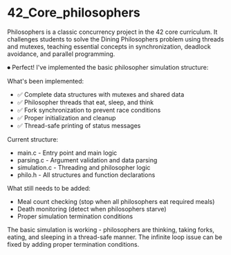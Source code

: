 # 42_Core_philosophers
Philosophers is a classic concurrency project in the 42 core curriculum. It challenges students to solve the Dining Philosophers problem using threads and mutexes, teaching essential concepts in synchronization, deadlock avoidance, and parallel programming.

⏺ Perfect! I've implemented the basic
  philosopher simulation structure:

  What's been implemented:
  - ✅ Complete data structures with mutexes
  and shared data
  - ✅ Philosopher threads that eat, sleep, and
   think
  - ✅ Fork synchronization to prevent race
  conditions
  - ✅ Proper initialization and cleanup
  - ✅ Thread-safe printing of status messages

  Current structure:
  - main.c - Entry point and main logic
  - parsing.c - Argument validation and data
  parsing
  - simulation.c - Threading and philosopher
  logic
  - philo.h - All structures and function
  declarations

  What still needs to be added:
  - Meal count checking (stop when all
  philosophers eat required meals)
  - Death monitoring (detect when philosophers
  starve)
  - Proper simulation termination conditions

  The basic simulation is working -
  philosophers are thinking, taking forks,
  eating, and sleeping in a thread-safe manner.
   The infinite loop issue can be fixed by
  adding proper termination conditions.
